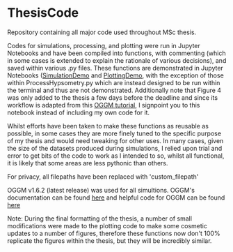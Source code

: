# ThesisCode

Repository containing all major code used throughout MSc thesis. 

Codes for simulations, processing, and plotting were run in Jupyter Notebooks and have been compiled into functions, with commenting (which in some cases is extended to explain the rationale of various decisions), and saved within various .py files.
These functions are demonstrated in Jupyter Notebooks ([SimulationDemo](NotebookDemos/SimulationDemo.ipynb) and [PlottingDemo](NotebookDemos/PlottingDemo.ipynb), with the exception of those within ProcessHypsometry.py which are instead designed to be run within the terminal and thus are not demonstrated. Additionally note that Figure 4 was only added to the thesis a few days before the deadline and since its workflow is adapted from this [OGGM tutorial](https://tutorials.oggm.org/stable/notebooks/tutorials/full_prepro_workflow.html), I signpoint you to this notebook instead of including my own code for it. 

Whilst efforts have been taken to make these functions as reusable as possible, in some cases they are more finely tuned to the specific purpose of my thesis and would need tweaking for other uses. In many cases, given the size of the datasets produced during simulations, I relied upon trial and error to get bits of the code to work as I intended to so, whilst all functional, it is likely that some areas are less pythonic than others. 

For privacy, all filepaths have been replaced with 'custom_filepath'

OGGM v1.6.2 (latest release) was used for all simultions.
OGGM's documentation can be found [here](https://docs.oggm.org/en/stable/) and helpful code for OGGM can be found [here](https://tutorials.oggm.org/stable/notebooks/welcome.html)

Note: During the final formatting of the thesis, a number of small modifications were made to the plotting code to make some cosmetic updates to a number of figures, therefore these functions now don't 100% replicate the figures within the thesis, but they will be incredibly similar. 
